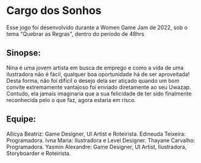 # Cargo dos Sonhos

Esse jogo foi desenvolvido durante a Women Game Jam de 2022, sob o tema "Quebrar as Regras", dentro do período de 48hrs

## Sinopse:
Nina é uma jovem artista em busca de emprego e como a vida de uma ilustradora não é fácil, qualquer boa oportunidade há de ser aproveitada! Desta forma, não foi difícil o desejo dela ser atiçado quando um bom convite extremamente vantajoso foi enviado diretamente ao seu Uwazap. Contudo, ela jamais imaginaria que a sua felicidade de ter sido finalmente reconhecida pelo o que faz, agora estaria em risco.

## Equipe:
Allicya Beatriz:	Game Designer, UI Artist e Roteirista.
Edineuda Teixeira:	Programadora.
Ivna Maria:	Ilustradora e Level Designer.
Thayane Carvalho:	Programadora.
Yasmin Alexandre:	Game Designer, UI Artist, Ilustradora, Storyboarder e Roteirista.
 

